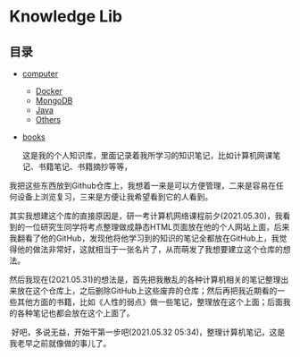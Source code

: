 # Knowledge Lib

## 目录

- [computer](./computer/README.md)
  - [Docker](./computer/Docker/README.md)
  - [MongoDB](./computer/MongoDB/README.md)
  - [Java](./computer/Java/README.md)
  - [Others](./others/README.md)

- [books](./books/README.md)

  这是我的个人知识库，里面记录着我所学习的知识笔记，比如计算机网课笔记、书籍笔记、书籍摘抄等等，

​	我把这些东西放到Github仓库上，我想着一来是可以方便管理，二来是容易在任何设备上浏览复习，三来是方便让我希望看到它的人看到。

​	其实我想建这个库的直接原因是，研一考计算机网络课程前夕(2021.05.30)，我看到的一位研究生同学将考点整理做成静态HTML页面放在他的个人网站上面，后来我翻看了他的GitHub，发现他将他学习到的知识的笔记全都放在GitHub上，我觉得他的做法非常好，这就相当于一张名片了，从而萌发了我想要建立这个仓库的想法。

​	然后我现在(2021.05.31)的想法是，首先把我散乱的各种计算机相关的笔记整理出来放在这个仓库上，之后删除GitHub上这些废弃的仓库；然后再把我近期看的一些其他方面的书籍，比如《人性的弱点》做一些笔记，整理放在这个上面；后面我的各种笔记也都会放在这个上面了。

​	好吧，多说无益，开始干第一步吧(2021.05.32 05:34)，整理计算机笔记，这是我老早之前就像做的事儿了。

